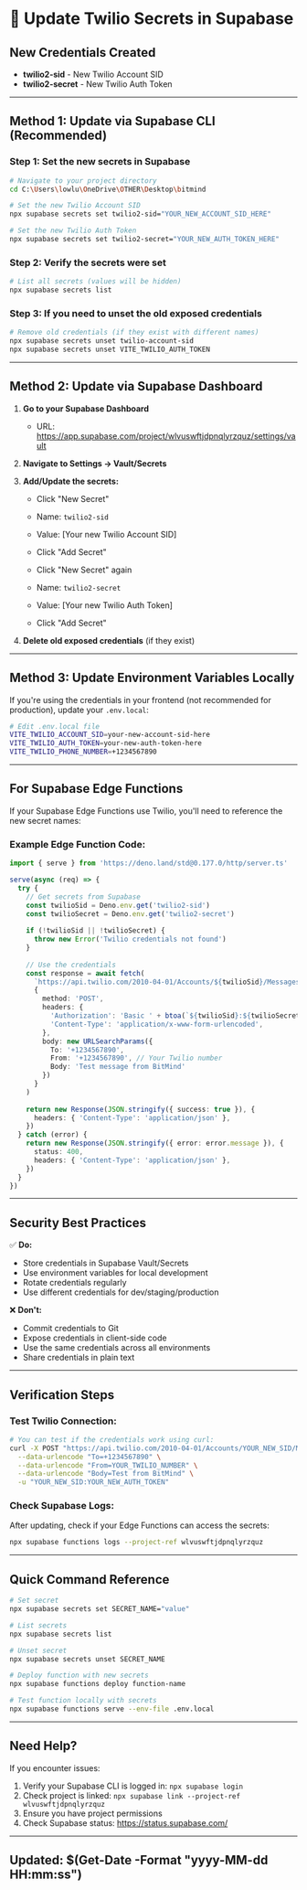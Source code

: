 # 🔄 Update Twilio Secrets in Supabase

## New Credentials Created
- **twilio2-sid** - New Twilio Account SID
- **twilio2-secret** - New Twilio Auth Token

---

## Method 1: Update via Supabase CLI (Recommended)

### Step 1: Set the new secrets in Supabase

```bash
# Navigate to your project directory
cd C:\Users\lowlu\OneDrive\OTHER\Desktop\bitmind

# Set the new Twilio Account SID
npx supabase secrets set twilio2-sid="YOUR_NEW_ACCOUNT_SID_HERE"

# Set the new Twilio Auth Token
npx supabase secrets set twilio2-secret="YOUR_NEW_AUTH_TOKEN_HERE"
```

### Step 2: Verify the secrets were set

```bash
# List all secrets (values will be hidden)
npx supabase secrets list
```

### Step 3: If you need to unset the old exposed credentials

```bash
# Remove old credentials (if they exist with different names)
npx supabase secrets unset twilio-account-sid
npx supabase secrets unset VITE_TWILIO_AUTH_TOKEN
```

---

## Method 2: Update via Supabase Dashboard

1. **Go to your Supabase Dashboard**
   - URL: https://app.supabase.com/project/wlvuswftjdpnqlyrzquz/settings/vault

2. **Navigate to Settings → Vault/Secrets**

3. **Add/Update the secrets:**
   - Click "New Secret"
   - Name: `twilio2-sid`
   - Value: [Your new Twilio Account SID]
   - Click "Add Secret"
   
   - Click "New Secret" again
   - Name: `twilio2-secret`
   - Value: [Your new Twilio Auth Token]
   - Click "Add Secret"

4. **Delete old exposed credentials** (if they exist)

---

## Method 3: Update Environment Variables Locally

If you're using the credentials in your frontend (not recommended for production), update your `.env.local`:

```bash
# Edit .env.local file
VITE_TWILIO_ACCOUNT_SID=your-new-account-sid-here
VITE_TWILIO_AUTH_TOKEN=your-new-auth-token-here
VITE_TWILIO_PHONE_NUMBER=+1234567890
```

---

## For Supabase Edge Functions

If your Supabase Edge Functions use Twilio, you'll need to reference the new secret names:

### Example Edge Function Code:

```typescript
import { serve } from 'https://deno.land/std@0.177.0/http/server.ts'

serve(async (req) => {
  try {
    // Get secrets from Supabase
    const twilioSid = Deno.env.get('twilio2-sid')
    const twilioSecret = Deno.env.get('twilio2-secret')
    
    if (!twilioSid || !twilioSecret) {
      throw new Error('Twilio credentials not found')
    }
    
    // Use the credentials
    const response = await fetch(
      `https://api.twilio.com/2010-04-01/Accounts/${twilioSid}/Messages.json`,
      {
        method: 'POST',
        headers: {
          'Authorization': 'Basic ' + btoa(`${twilioSid}:${twilioSecret}`),
          'Content-Type': 'application/x-www-form-urlencoded',
        },
        body: new URLSearchParams({
          To: '+1234567890',
          From: '+1234567890', // Your Twilio number
          Body: 'Test message from BitMind'
        })
      }
    )
    
    return new Response(JSON.stringify({ success: true }), {
      headers: { 'Content-Type': 'application/json' },
    })
  } catch (error) {
    return new Response(JSON.stringify({ error: error.message }), {
      status: 400,
      headers: { 'Content-Type': 'application/json' },
    })
  }
})
```

---

## Security Best Practices

✅ **Do:**
- Store credentials in Supabase Vault/Secrets
- Use environment variables for local development
- Rotate credentials regularly
- Use different credentials for dev/staging/production

❌ **Don't:**
- Commit credentials to Git
- Expose credentials in client-side code
- Use the same credentials across all environments
- Share credentials in plain text

---

## Verification Steps

### Test Twilio Connection:

```bash
# You can test if the credentials work using curl:
curl -X POST "https://api.twilio.com/2010-04-01/Accounts/YOUR_NEW_SID/Messages.json" \
  --data-urlencode "To=+1234567890" \
  --data-urlencode "From=YOUR_TWILIO_NUMBER" \
  --data-urlencode "Body=Test from BitMind" \
  -u "YOUR_NEW_SID:YOUR_NEW_AUTH_TOKEN"
```

### Check Supabase Logs:

After updating, check if your Edge Functions can access the secrets:

```bash
npx supabase functions logs --project-ref wlvuswftjdpnqlyrzquz
```

---

## Quick Command Reference

```bash
# Set secret
npx supabase secrets set SECRET_NAME="value"

# List secrets
npx supabase secrets list

# Unset secret
npx supabase secrets unset SECRET_NAME

# Deploy function with new secrets
npx supabase functions deploy function-name

# Test function locally with secrets
npx supabase functions serve --env-file .env.local
```

---

## Need Help?

If you encounter issues:
1. Verify your Supabase CLI is logged in: `npx supabase login`
2. Check project is linked: `npx supabase link --project-ref wlvuswftjdpnqlyrzquz`
3. Ensure you have project permissions
4. Check Supabase status: https://status.supabase.com/

---

## Updated: $(Get-Date -Format "yyyy-MM-dd HH:mm:ss")

